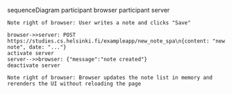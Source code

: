 sequenceDiagram
    participant browser
    participant server

    Note right of browser: User writes a note and clicks "Save"

    browser->>server: POST https://studies.cs.helsinki.fi/exampleapp/new_note_spa\n{content: "new note", date: "..."}
    activate server
    server-->>browser: {"message":"note created"}
    deactivate server

    Note right of browser: Browser updates the note list in memory and rerenders the UI without reloading the page
